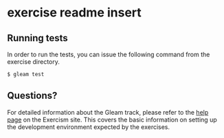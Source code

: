# exercise readme insert

## Running tests

In order to run the tests, you can issue the following command from the exercise
directory.

```bash
$ gleam test
```

## Questions?

For detailed information about the Gleam track, please refer to the
[help page](http://exercism.io/languages/gleam) on the Exercism site.
This covers the basic information on setting up the development
environment expected by the exercises.
